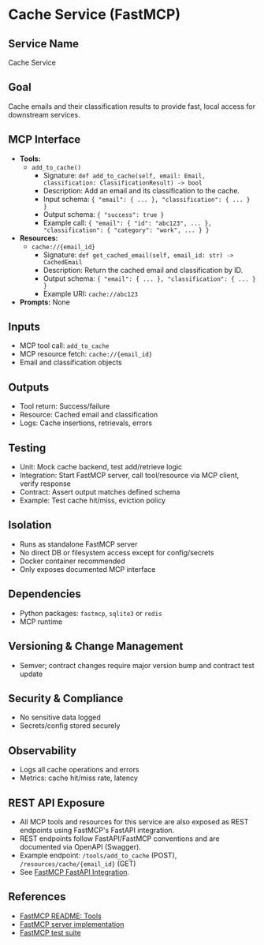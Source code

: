 # Cache Service (FastMCP)

## Service Name
Cache Service

## Goal
Cache emails and their classification results to provide fast, local access for downstream services.

## MCP Interface
- **Tools:**
  - `add_to_cache()`
    - Signature: `def add_to_cache(self, email: Email, classification: ClassificationResult) -> bool`
    - Description: Add an email and its classification to the cache.
    - Input schema: `{ "email": { ... }, "classification": { ... } }`
    - Output schema: `{ "success": true }`
    - Example call: `{ "email": { "id": "abc123", ... }, "classification": { "category": "work", ... } }`
- **Resources:**
  - `cache://{email_id}`
    - Signature: `def get_cached_email(self, email_id: str) -> CachedEmail`
    - Description: Return the cached email and classification by ID.
    - Output schema: `{ "email": { ... }, "classification": { ... } }`
    - Example URI: `cache://abc123`
- **Prompts:** None

## Inputs
- MCP tool call: `add_to_cache`
- MCP resource fetch: `cache://{email_id}`
- Email and classification objects

## Outputs
- Tool return: Success/failure
- Resource: Cached email and classification
- Logs: Cache insertions, retrievals, errors

## Testing
- Unit: Mock cache backend, test add/retrieve logic
- Integration: Start FastMCP server, call tool/resource via MCP client, verify response
- Contract: Assert output matches defined schema
- Example: Test cache hit/miss, eviction policy

## Isolation
- Runs as standalone FastMCP server
- No direct DB or filesystem access except for config/secrets
- Docker container recommended
- Only exposes documented MCP interface

## Dependencies
- Python packages: `fastmcp`, `sqlite3` or `redis`
- MCP runtime

## Versioning & Change Management
- Semver; contract changes require major version bump and contract test update

## Security & Compliance
- No sensitive data logged
- Secrets/config stored securely

## Observability
- Logs all cache operations and errors
- Metrics: cache hit/miss rate, latency

## REST API Exposure
- All MCP tools and resources for this service are also exposed as REST endpoints using FastMCP's FastAPI integration.
- REST endpoints follow FastAPI/FastMCP conventions and are documented via OpenAPI (Swagger).
- Example endpoint: `/tools/add_to_cache` (POST), `/resources/cache/{email_id}` (GET)
- See [FastMCP FastAPI Integration](../../fastmcp/README.md#fastapi-integration).

## References
- [FastMCP README: Tools](../../fastmcp/README.md#tools)
- [FastMCP server implementation](../../fastmcp/src/fastmcp/server/server.py)
- [FastMCP test suite](../../fastmcp/tests)
